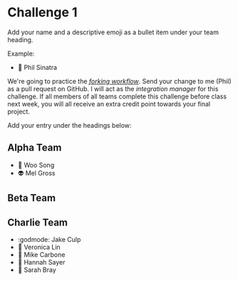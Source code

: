 # Challenge 1

Add your name and a descriptive emoji as a bullet item under your team heading.

Example:

- 💪 Phil Sinatra

We're going to practice the [_forking workflow_](https://github.com/philsinatra/IDM-T380/blob/master/instructor_materials/03-git.md#forking). Send your change to me (Phil) as a pull request on GitHub. I will act as the _integration manager_ for this challenge. If all members of all teams complete this challenge before class next week, you will all receive an extra credit point towards your final project.

Add your entry under the headings below:

## Alpha Team

- :sushi: Woo Song
- :alien: Mel Gross
## Beta Team

## Charlie Team

- :godmode: Jake Culp
- :panda_face: Veronica Lin
- :hammer: Mike Carbone
- :raising_hand: Hannah Sayer
- :dog: Sarah Bray
